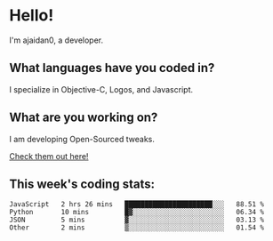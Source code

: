 # Hello!

I'm ajaidan0, a developer. 

## What languages have you coded in?

I specialize in Objective-C, Logos, and Javascript.

## What are you working on?

I am developing Open-Sourced tweaks.

[Check them out here!](https://github.com/ajaidan0/open-sourced-tweaks)

## This week's coding stats:
<!--START_SECTION:waka-->
```text
JavaScript   2 hrs 26 mins   ██████████████████████░░░   88.51 % 
Python       10 mins         █▓░░░░░░░░░░░░░░░░░░░░░░░   06.34 % 
JSON         5 mins          ▓░░░░░░░░░░░░░░░░░░░░░░░░   03.13 % 
Other        2 mins          ▒░░░░░░░░░░░░░░░░░░░░░░░░   01.54 % 
```
<!--END_SECTION:waka-->
